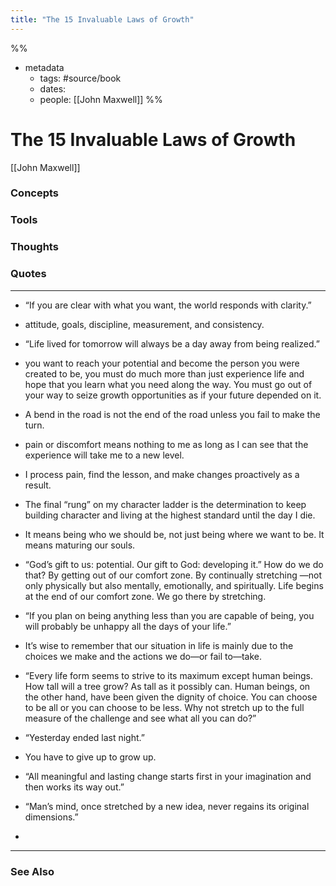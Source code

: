 ```yaml
---
title: "The 15 Invaluable Laws of Growth"
---
```

%%
- metadata
	- tags: #source/book
	- dates: 
	- people: [[John Maxwell]]
%%

# The 15 Invaluable Laws of Growth
[[John Maxwell]]

### Concepts

### Tools

### Thoughts

### Quotes
---

- “If you are clear with what you want, the world responds with clarity.”

- attitude, goals, discipline, measurement, and consistency.

- “Life lived for tomorrow will always be a day away from being realized.”

- you want to reach your potential and become the person you were created to be, you must do much more than just experience life and hope that you learn what you need along the way. You must go out of your way to seize growth opportunities as if your future depended on it.

- A bend in the road is not the end of the road unless you fail to make the turn.

- pain or discomfort means nothing to me as long as I can see that the experience will take me to a new level.

- I process pain, find the lesson, and make changes proactively as a result.

- The final “rung” on my character ladder is the determination to keep building character and living at the highest standard until the day I die.

- It means being who we should be, not just being where we want to be. It means maturing our souls.

- “God’s gift to us: potential. Our gift to God: developing it.” How do we do that? By getting out of our comfort zone. By continually stretching —not only physically but also mentally, emotionally, and spiritually. Life begins at the end of our comfort zone. We go there by stretching.

- “If you plan on being anything less than you are capable of being, you will probably be unhappy all the days of your life.”

- It’s wise to remember that our situation in life is mainly due to the choices we make and the actions we do—or fail to—take.

- “Every life form seems to strive to its maximum except human beings. How tall will a tree grow? As tall as it possibly can. Human beings, on the other hand, have been given the dignity of choice. You can choose to be all or you can choose to be less. Why not stretch up to the full measure of the challenge and see what all you can do?”

- “Yesterday ended last night.”

- You have to give up to grow up.

- “All meaningful and lasting change starts first in your imagination and then works its way out.”

- “Man’s mind, once stretched by a new idea, never regains its original dimensions.”
- 

----
### See Also